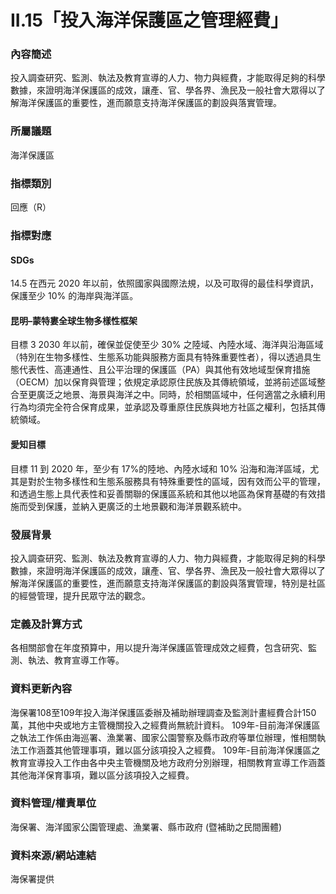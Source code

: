 # II.15「投入海洋保護區之管理經費」

### 內容簡述
投入調查研究、監測、執法及教育宣導的人力、物力與經費，才能取得足夠的科學數據，來證明海洋保護區的成效，讓產、官、學各界、漁民及一般社會大眾得以了解海洋保護區的重要性，進而願意支持海洋保護區的劃設與落實管理。

### 所屬議題
海洋保護區
### 指標類別
回應（R）
### 指標對應
#### SDGs
14.5
在西元 2020 年以前，依照國家與國際法規，以及可取得的最佳科學資訊，保護至少 10% 的海岸與海洋區。
#### 昆明–蒙特婁全球生物多樣性框架
目標 3
2030 年以前，確保並促使至少 30% 之陸域、內陸水域、海洋與沿海區域（特別在生物多樣性、生態系功能與服務方面具有特殊重要性者），得以透過具生態代表性、高連通性、且公平治理的保護區（PA）與其他有效地域型保育措施（OECM）加以保育與管理；依規定承認原住民族及其傳統領域，並將前述區域整合至更廣泛之地景、海景與海洋之中。同時，於相關區域中，任何適當之永續利用行為均須完全符合保育成果，並承認及尊重原住民族與地方社區之權利，包括其傳統領域。
#### 愛知目標
目標 11
到 2020 年，至少有 17%的陸地、內陸水域和 10% 沿海和海洋區域，尤其是對於生物多樣性和生態系服務具有特殊重要性的區域，因有效而公平的管理，和透過生態上具代表性和妥善關聯的保護區系統和其他以地區為保育基礎的有效措施而受到保護，並納入更廣泛的土地景觀和海洋景觀系統中。
### 發展背景
投入調查研究、監測、執法及教育宣導的人力、物力與經費，才能取得足夠的科學數據，來證明海洋保護區的成效，讓產、官、學各界、漁民及一般社會大眾得以了解海洋保護區的重要性，進而願意支持海洋保護區的劃設與落實管理，特別是社區的經營管理，提升民眾守法的觀念。
### 定義及計算方式
各相關部會在年度預算中，用以提升海洋保護區管理成效之經費，包含研究、監測、執法、教育宣導工作等。
### 資料更新內容
海保署108至109年投入海洋保護區委辦及補助辦理調查及監測計畫經費合計150萬，其他中央或地方主管機關投入之經費尚無統計資料。
109年-目前海洋保護區之執法工作係由海巡署、漁業署、國家公園警察及縣市政府等單位辦理，惟相關執法工作涵蓋其他管理事項，難以區分該項投入之經費。
109年-目前海洋保護區之教育宣導投入工作由各中央主管機關及地方政府分別辦理，相關教育宣導工作涵蓋其他海洋保育事項，難以區分該項投入之經費。
### 資料管理/權責單位
海保署、海洋國家公園管理處、漁業署、縣市政府 (暨補助之民間團體)
### 資料來源/網站連結
海保署提供
